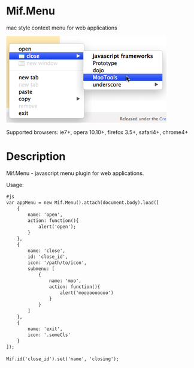 Mif.Menu
========
mac style context menu for web applications

![Screenshot](http://github.com/creaven/mifmenu/raw/master/screenshot.png)

Supported browsers: ie7+, opera 10.10+, firefox 3.5+, safari4+, chrome4+

Description
===========

Mif.Menu - javascript menu plugin for web applications.

Usage:

	#js
	var appMenu = new Mif.Menu().attach(document.body).load([
		{
			name: 'open',
			action: function(){
				alert('open');
			}
		},
		{
			name: 'close',
			id: 'close_id',
			icon: '/path/to/icon',
			submenu: [
				{
					name: 'moo',
					action: function(){
						alert('moooooooooo')
					}
				}
			]
		},
		{
			name: 'exit',
			icon: '.someCls'
		}
	]);

	Mif.id('close_id').set('name', 'closing');